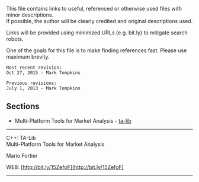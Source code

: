 This file contains links to useful, referenced or otherwise used files with minor descriptions.  
If possible, the author will be clearly credited and original descriptions used.

Links will be provided using minimized URLs (e.g. bit.ly) to mitigate search robots.

One of the goals for this file is to make finding references fast.  Please use maximum brevity.

```
Most recent revision:
Oct 27, 2015 - Mark Tompkins

Previous revisions:
July 1, 2013 - Mark Tompkins
```
## Sections ##
- Multi-Platform Tools for Market Analysis - [ta-lib](https://github.com/mtompkins/ta-lib-mirror)

--------------------------------------------------------
C++: TA-Lib  
Multi-Platform Tools for Market Analysis

Mario Fortier  

WEB: [http://bit.ly/15ZefoF](http://bit.ly/15ZefoF)

--------------------------------------------------------
